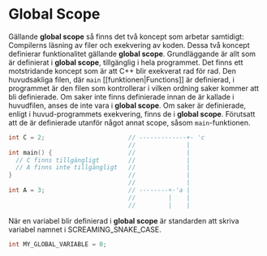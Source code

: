 # Global Scope

Gällande __global scope__ så finns det två koncept som arbetar samtidigt: Compilerns läsning av filer och exekvering av koden. Dessa två koncept definierar funktionalitet gällande __global scope__. Grundläggande är allt som är definierat i __global scope__, tillgänglig i hela programmet. Det finns ett motstridande koncept som är att C++ blir exekverat rad för rad. Den huvudsakliga filen, där `main` [[funktionen|Functions]] är definierad, i programmet är den filen som kontrollerar i vilken ordning saker kommer att bli definierade. Om saker inte finns definierade innan de är kallade i huvudfilen, anses de inte vara i __global scope__. Om saker är definierade, enligt i huvud-programmets exekvering, finns de i __global scope__. Förutsatt att de är definierade utanför något annat scope, såsom `main`-funktionen.

```cc
int C = 2;                       // -------------+- 'c
                                 //              |
int main() {                     //              |
  // C finns tillgängligt        //              |
  // A finns inte tillgängligt   //              |
}                                //              |
                                 //              |
int A = 3;                       // --------+-'a |
                                 //         |    |
                                 //         |    |
```

När en variabel blir definierad i __global scope__ är standarden att skriva variabel namnet i SCREAMING_SNAKE_CASE.

```cc
int MY_GLOBAL_VARIABLE = 0;
```
